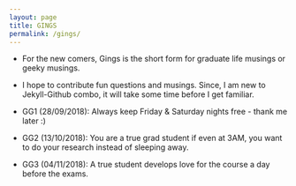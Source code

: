 ```yaml
---
layout: page
title: GINGS
permalink: /gings/
---
```


* For the new comers, Gings is the short form for graduate life musings or geeky musings. 

* I hope to contribute fun questions and musings. Since, I am new to Jekyll-Github combo, it will take some time before I get familiar.

* GG1 (28/09/2018): Always keep Friday & Saturday nights free - thank me later :) 

* GG2 (13/10/2018): You are a true grad student if even at 3AM, you want to do your research instead of sleeping away. 

* GG3 (04/11/2018): A true student develops love for the course a day before the exams.
